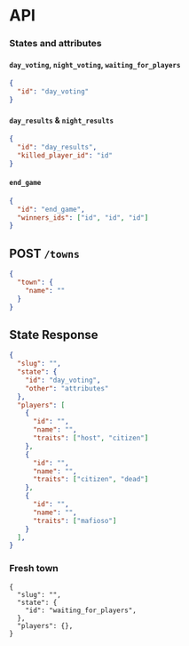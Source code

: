 # API

### States and attributes

#### `day_voting`, `night_voting`, `waiting_for_players`

```json
{
  "id": "day_voting"
}
```

#### `day_results` & `night_results`

```json
{
  "id": "day_results",
  "killed_player_id": "id"
}
```

#### `end_game`

```json
{
  "id": "end_game",
  "winners_ids": ["id", "id", "id"]
}
```

## POST `/towns`

```json
{
  "town": {
    "name": ""
  }
}
```

## State Response

```json
{
  "slug": "",
  "state": {
    "id": "day_voting",
    "other": "attributes"
  },
  "players": [
    {
      "id": "",
      "name": "",
      "traits": ["host", "citizen"]
    },
    {
      "id": "",
      "name": "",
      "traits": ["citizen", "dead"]
    },
    {
      "id": "",
      "name": "",
      "traits": ["mafioso"]
    }
  ],
}
```

### Fresh town

```
{
  "slug": "",
  "state": {
    "id": "waiting_for_players",
  },
  "players": {},
}
```
